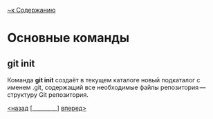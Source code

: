 [~к Содержанию](./readme.md)

# Основные команды

## **git init**

Команда **git init**  создаёт в текущем каталоге новый подкаталог с именем .git, содержащий все необходимые файлы репозитория — структуру Git репозитория.

[<назад](./config.md) [_________]        [вперед>](./add.md)